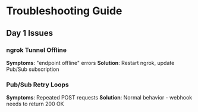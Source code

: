 # Troubleshooting Guide

## Day 1 Issues

### ngrok Tunnel Offline
**Symptoms**: "endpoint offline" errors
**Solution**: Restart ngrok, update Pub/Sub subscription

### Pub/Sub Retry Loops
**Symptoms**: Repeated POST requests
**Solution**: Normal behavior - webhook needs to return 200 OK